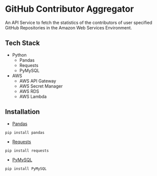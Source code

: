 # GitHub Contributor Aggregator
An API Service to fetch the statistics of the contributors of user specified GitHub Repositories in the Amazon Web Services Environment.

## Tech Stack
- Python
  - Pandas
  - Requests
  - PyMySQL
- AWS
  - AWS API Gateway
  - AWS Secret Manager
  - AWS RDS
  - AWS Lambda

## Installation
* [Pandas](https://pandas.pydata.org/)
```
pip install pandas
```

* [Requests](https://docs.python-requests.org/en/master/)
```
pip install requests
```

* [PyMySQL](https://pymysql.readthedocs.io/en/latest/)
```
pip install PyMySQL
```
